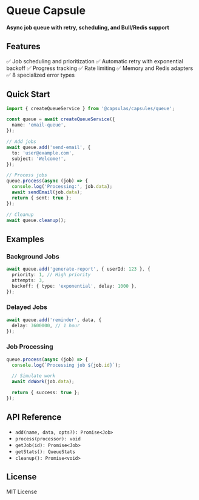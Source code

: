 # Queue Capsule

**Async job queue with retry, scheduling, and Bull/Redis support**

## Features

✅ Job scheduling and prioritization
✅ Automatic retry with exponential backoff
✅ Progress tracking
✅ Rate limiting
✅ Memory and Redis adapters
✅ 8 specialized error types

## Quick Start

```typescript
import { createQueueService } from '@capsulas/capsules/queue';

const queue = await createQueueService({
  name: 'email-queue',
});

// Add jobs
await queue.add('send-email', {
  to: 'user@example.com',
  subject: 'Welcome!',
});

// Process jobs
queue.process(async (job) => {
  console.log('Processing:', job.data);
  await sendEmail(job.data);
  return { sent: true };
});

// Cleanup
await queue.cleanup();
```

## Examples

### Background Jobs

```typescript
await queue.add('generate-report', { userId: 123 }, {
  priority: 1, // High priority
  attempts: 3,
  backoff: { type: 'exponential', delay: 1000 },
});
```

### Delayed Jobs

```typescript
await queue.add('reminder', data, {
  delay: 3600000, // 1 hour
});
```

### Job Processing

```typescript
queue.process(async (job) => {
  console.log(`Processing job ${job.id}`);

  // Simulate work
  await doWork(job.data);

  return { success: true };
});
```

## API Reference

- `add(name, data, opts?): Promise<Job>`
- `process(processor): void`
- `getJob(id): Promise<Job>`
- `getStats(): QueueStats`
- `cleanup(): Promise<void>`

## License

MIT License
